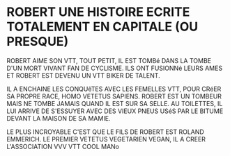 # ROBERT UNE HISTOIRE ECRITE TOTALEMENT EN CAPITALE (OU PRESQUE)

ROBERT AIME SON VTT, TOUT PETIT, IL EST TOMBé DANS LA TOMBE D'UN MORT VIVANT FAN DE CYCLISME.
ILS ONT FUSIONNé LEURS AMES ET ROBERT EST DEVENU UN VTT BIKER DE TALENT.

IL A ENCHAINE LES CONQUêTES AVEC LES FEMELLES VTT, POUR CRéER SA PROPRE RACE, HOMO VETETUS SAPIENS.
ROBERT EST UN TOMBEUR MAIS NE TOMBE JAMAIS QUAND IL EST SUR SA SELLE.
AU TOILETTES, IL LUI ARRIVE DE S'ESSUYER AVEC DES VIEUX PNEUS USéS PAR LE BITUME DEVANT LA MAISON DE SA MAMIE.

LE PLUS INCROYABLE C'EST QUE LE FILS DE ROBERT EST ROLAND EMMERICH.
LE PREMIER VETETUS VEGETARIEN VEGAN, IL A CREER L'ASSOCIATION VVV VTT COOL MANo
